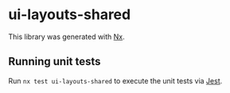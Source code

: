 # ui-layouts-shared

This library was generated with [Nx](https://nx.dev).

## Running unit tests

Run `nx test ui-layouts-shared` to execute the unit tests via [Jest](https://jestjs.io).
